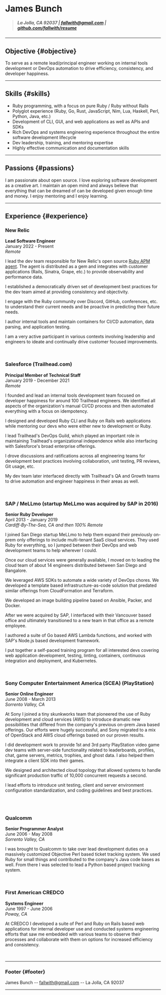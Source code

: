 # James Bunch

> ##### La Jolla, CA 92037  | [fallwith@gmail.com](fallwith@gmail.com)  | [github.com/fallwith/resume](https://github.com/fallwith/resume)

------

## Objective {#objective}

To serve as a remote lead/principal engineer working on internal tools development or DevOps automation to drive efficiency, consistency, and developer happiness.

------

## Skills {#skills}

* Ruby programming, with a focus on pure Ruby / Ruby without Rails
* Polyglot experience (Ruby, Go, Rust, JavaScript, Nim, Lua, Haskell, Perl, Python, Java, etc.)
* Development of CLI, GUI, and web applications as well as APIs and SDKs
* Rich DevOps and systems engineering experience throughout the entire software development lifecycle
* Dev leadership, training, and mentoring expertise
* Highly effective communication and documentation skills

------

## Passions {#passions}

I am passionate about open source. I love exploring software development as a creative art. I maintain an open mind and always believe that everything that can be dreamed of can be developed given enough time and money. I enjoy mentoring and I enjoy learning.

------

## Experience {#experience}

###  New Relic  
**Lead Software Engineer**  
January 2022 - Present  
*Remote*  

I lead the dev team responsible for New Relic's open source [Ruby APM agent](https://github.com/newrelic/newrelic-ruby-agent). The agent is distributed as a gem and integrates with customer applications (Rails, Sinatra, Grape, etc.) to provide observability and performance data.

I established a democratically driven set of development best practices for the dev team aimed at providing consistency and objectivity.

I engage with the Ruby community over Discord, GitHub, conferences, etc. to understand their current needs and be proactive in predicting their future needs.

I author internal tools and maintain containers for CI/CD automation, data parsing, and application testing.

I am a very active participant in various contexts involving leadership and engineers to ideate and continually drive customer focused improvements.

<br />

### Salesforce (Trailhead.com)  
**Principal Member of Technical Staff**  
January 2019 - December 2021  
*Remote*  

I founded and lead an internal tools development team focused on developer happiness for around 100 Trailhead engineers. We identified all aspects of the organization's manual CI/CD process and then automated everything with a focus on idempotency.

I designed and developed Ruby CLI and Ruby on Rails web applications while mentoring our devs who were either new to development or Ruby.

I lead Trailhead's DevOps Guild, which played an important role in maintaining Trailhead's organizational independence while also interfacing with Salesforce's broad enterprise offerings.

I drove discussions and ratifications across all engineering teams for development best practices involving collaboration, unit testing, PR reviews, Git usage, etc.

My dev team later interfaced directly with Trailhead's QA and Growth teams to drive automation and engineer happiness in their areas as well.

<br />

### SAP / MeLLmo (startup MeLLmo was acquired by SAP in 2016)
**Senior Ruby Developer**  
April 2013 - January 2019  
*Cardiff-By-The-Sea, CA and then 100% Remote*  

I joined San Diego startup MeLLmo to help them expand their previously on-prem only offerings to include multi-tenant SaaS cloud services. They used Ruby for everything, so I jumped between their DevOps and web development teams to help wherever I could.

Once our cloud services were generally available, I moved on to leading the cloud team of about 14 engineers distributed between San Diego and Bangalore.

We leveraged AWS SDKs to automate a wide variety of DevOps chores. We developed a template based infrastructure-as-code solution that predated similar offerings from CloudFormation and Terraform.

We developed an image building pipeline based on Ansible, Packer, and Docker.

After we were acquired by SAP, I interfaced with their Vancouver based office and ultimately transitioned to a new team in that office as a remote employee.

I authored a suite of Go based AWS Lambda functions, and worked with SAP's Node.js based development framework.

I put together a self-paced training program for all interested devs covering web application development, testing, linting, containers, continuous integration and deployment, and Kubernetes.

<br />

### Sony Computer Entertainment America (SCEA) (PlayStation)   
**Senior Online Engineer**  
June 2008 - March 2013  
*Sorrento Valley, CA*  
 
At Sony I joined a tiny skunkworks team that pioneered the use of Ruby development and cloud services (AWS) to introduce dramatic new possibilities that differed from the company's previous on-prem Java based offerings. Our efforts were hugely successful, and Sony migrated to a mix of OpenStack and AWS cloud offerings based on our proven results.

I did development work to provide 1st and 3rd party PlayStation video game dev teams with server-side functionality related to leaderboards, profiles, chat, game servers, metrics, trophies, and ghost data. I also helped them integrate a client SDK into their games.

We designed and architected cloud topology that allowed systems to handle significant production traffic of 10,000 concurrent requests a second.

I lead efforts to introduce unit testing, client and server environment configuration standardization, and coding guidelines and best practices.

<br />
<br />

### Qualcomm
**Senior Programmer Analyst**  
June 2006 - May 2008  
*Sorrento Valley, CA*  

I was brought to Qualcomm to take over lead development duties on a massively customized Objective Perl based ticket tracking system. We used Ruby for small things and contributed to the company's Java code bases as well. From there I was selected to lead a Python based project tracking system.

<br />

### First American CREDCO
**Systems Engineer**  
June 1997 - June 2006  
*Poway, CA*  

At CREDCO I developed a suite of Perl and Ruby on Rails based web applications for internal developer use and conducted systems engineering efforts that saw me embedded with various teams to observe their processes and collaborate with them on options for increased efficiency and consistency.

<br />

------

### Footer {#footer}

James Bunch -- [fallwith@gmail.com](fallwith@gmail.com) -- La Jolla, CA 92037

------
